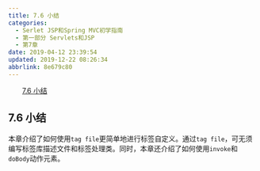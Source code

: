 ```yaml
---
title: 7.6 小结
categories: 
  - Serlet JSP和Spring MVC初学指南
  - 第一部分 Servlets和JSP
  - 第7章
date: 2019-04-12 23:39:54
updated: 2019-12-22 08:26:34
abbrlink: 8e679c80
---
```

<div id='my_toc'><a href="/JavaReadingNotes/8e679c80/#7-6-小结" class="header_2">7.6 小结</a><br></div>
<style>.header_1{margin-left: 1em;}.header_2{margin-left: 2em;}.header_3{margin-left: 3em;}.header_4{margin-left: 4em;}.header_5{margin-left: 5em;}.header_6{margin-left: 6em;}</style>
<!--more-->
<script>if (navigator.platform.search('arm')==-1){document.getElementById('my_toc').style.display = 'none';}var e,p = document.getElementsByTagName('p');while (p.length>0) {e = p[0];e.parentElement.removeChild(e);}</script>

<!--end-->
## 7.6 小结 ##
本章介绍了如何使用`tag file`更简单地进行标签自定义。通过`tag file`，可无须编写标签库描述文件和标签处理类。同时，本章还介绍了如何使用`invoke`和`doBody`动作元素。
